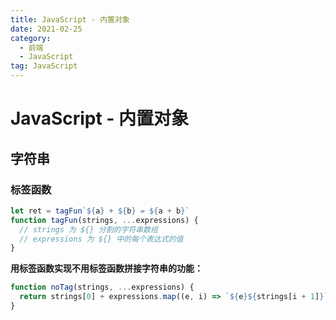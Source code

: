 ```yaml
---
title: JavaScript - 内置对象
date: 2021-02-25
category:
  - 前端
  - JavaScript
tag: JavaScript
---
```


# JavaScript - 内置对象

## 字符串

### 标签函数

```js
let ret = tagFun`${a} + ${b} = ${a + b}`
function tagFun(strings, ...expressions) {
  // strings 为 ${} 分割的字符串数组
  // expressions 为 ${} 中的每个表达式的值
}
```

**用标签函数实现不用标签函数拼接字符串的功能：**

```js
function noTag(strings, ...expressions) { 
  return strings[0] + expressions.map((e, i) => `${e}${strings[i + 1]}`).join(''); 
}
```